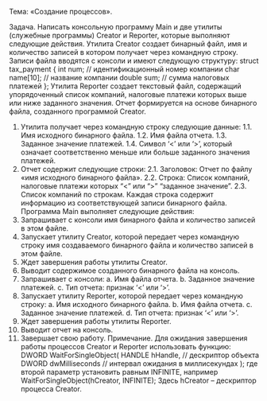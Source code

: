 Тема: «Создание процессов».

Задача. Написать консольную программу Main и две утилиты (служебные программы)
Creator и Reporter, которые выполняют следующие действия.
Утилита Creator создает бинарный файл, имя и количество записей в котором получает через
командную строку.
Записи файла вводятся с консоли и имеют следующую структуру:
struct tax_payment
{
int num; // идентификационный номер компании
char name[10]; // название компании
double sum; // сумма налоговых платежей
};
Утилита Reporter создает текстовый файл, содержащий упорядоченный список компаний,
налоговые платежи которых выше или ниже заданного значения. Отчет формируется на основе
бинарного файла, созданного программой Creator.
1. Утилита получает через командную строку следующие данные:
1.1. Имя исходного бинарного файла.
1.2. Имя файла отчета.
1.3. Заданное значение платежей.
1.4. Символ ‘<’ или ‘>’, который означает соответственно меньше или больше
заданного значения платежей.
2. Отчет содержит следующие строки:
2.1. Заголовок: Отчет по файлу «имя исходного бинарного файла».
2.2. Строка: Список компаний, налоговые платежи которых “<” или “>” “заданное
значение”.
2.3. Список компаний по строкам. Каждая строка содержит информацию из
соответствующей записи бинарного файла.
Программа Main выполняет следующие действия:
1. Запрашивает с консоли имя бинарного файла и количество записей в этом файле.
2. Запускает утилиту Creator, которой передает через командную строку имя
создаваемого бинарного файла и количество записей в этом файле.
3. Ждет завершения работы утилиты Creator.
4. Выводит содержимое созданного бинарного файла на консоль.
5. Запрашивает с консоли:
a. Имя файла отчета.
b. Заданное значение платежей.
c. Тип отчета: признак ‘<’ или ‘>’.
6. Запускает утилиту Reporter, которой передает через командную строку:
a. Имя исходного бинарного файла.
b. Имя файла отчета.
c. Заданное значение платежей.
d. Тип отчета: признак ‘<’ или ‘>’.
7. Ждет завершения работы утилиты Reporter.
8. Выводит отчет на консоль.
9. Завершает свою работу.
Примечание. Для ожидания завершения работы процессов Creator и Reporter
использовать функцию:
DWORD WaitForSingleObject(
HANDLE hHandle, // дескриптор объекта
DWORD dwMilliseconds // интервал ожидания в миллисекундах
);
где второй параметр установить равным INFINITE, например
WaitForSingleObject(hCreator, INFINITE);
Здесь hCreator – дескриптор процесса Creator.
